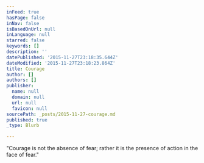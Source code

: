 ```yaml
---
inFeed: true
hasPage: false
inNav: false
isBasedOnUrl: null
inLanguage: null
starred: false
keywords: []
description: ''
datePublished: '2015-11-27T23:18:35.644Z'
dateModified: '2015-11-27T23:18:23.864Z'
title: Courage
author: []
authors: []
publisher:
  name: null
  domain: null
  url: null
  favicon: null
sourcePath: _posts/2015-11-27-courage.md
published: true
_type: Blurb

---
```

"Courage is not the absence of fear; rather it is the presence of action in the face of fear."